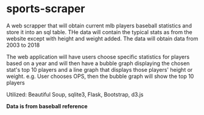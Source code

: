 # sports-scraper
A web scrapper that will obtain current mlb players baseball statistics and store it into
an sql table. THe data will contain the typical stats as from the website except with height
and weight added. The data will obtain data from 2003 to 2018

The web application will have users choose specific statistics for players based on a year and will then
have a bubble graph displaying the chosen stat's top 10 players and a line graph that displays
those players' height or weight. 
e.g. User chooses OPS, then the bubble graph will show the top 10 players

Utilized: Beautiful Soup, sqlite3, Flask, Bootstrap, d3.js

**Data is from baseball reference**
